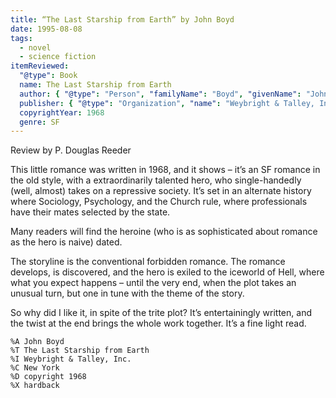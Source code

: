 ```yaml
---
title: “The Last Starship from Earth” by John Boyd
date: 1995-08-08
tags:
  - novel
  - science fiction
itemReviewed:
  "@type": Book
  name: The Last Starship from Earth
  author: { "@type": "Person", "familyName": "Boyd", "givenName": "John" }
  publisher: { "@type": "Organization", "name": "Weybright & Talley, Inc." }
  copyrightYear: 1968
  genre: SF
---
```

Review by P. Douglas Reeder

This little romance was written in 1968, and it shows – it’s an SF romance in the old style, with a extraordinarily talented hero, who single-handedly (well, almost) takes on a repressive society. It’s set in an alternate history where Sociology, Psychology, and the Church rule, where professionals have their mates selected by the state.

Many readers will find the heroine (who is as sophisticated about romance as the hero is naive) dated.

The storyline is the conventional forbidden romance. The romance develops, is discovered, and the hero is exiled to the iceworld of Hell, where what you expect happens – until the very end, when the plot takes an unusual turn, but one in tune with the theme of the story.

So why did I like it, in spite of the trite plot? It’s entertainingly written, and the twist at the end brings the whole work together. It’s a fine light read.

```
%A John Boyd
%T The Last Starship from Earth
%I Weybright & Talley, Inc.
%C New York
%D copyright 1968
%X hardback
```
